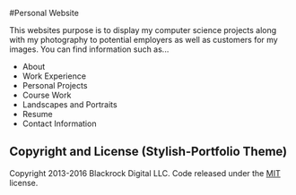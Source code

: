 #Personal Website

This websites purpose is to display my computer science projects along with my photography to potential employers as well as customers for my images. You can find information such as...
- About
- Work Experience
- Personal Projects
- Course Work
- Landscapes and Portraits
- Resume
- Contact Information

## Copyright and License (Stylish-Portfolio Theme)

Copyright 2013-2016 Blackrock Digital LLC. Code released under the [MIT](https://github.com/BlackrockDigital/startbootstrap-stylish-portfolio/blob/gh-pages/LICENSE) license.
